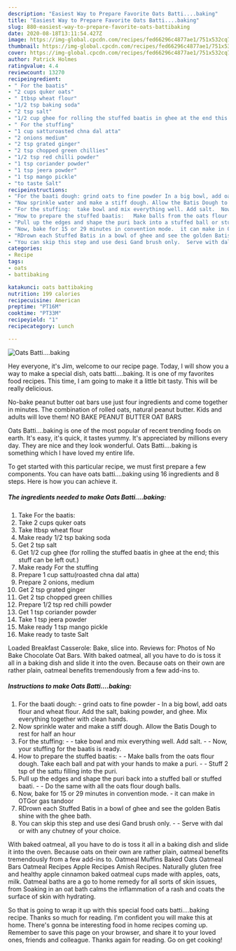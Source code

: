 ```yaml
---
description: "Easiest Way to Prepare Favorite Oats Batti....baking"
title: "Easiest Way to Prepare Favorite Oats Batti....baking"
slug: 880-easiest-way-to-prepare-favorite-oats-battibaking
date: 2020-08-18T13:11:54.427Z
image: https://img-global.cpcdn.com/recipes/fed66296c4877ae1/751x532cq70/oats-battibaking-recipe-main-photo.jpg
thumbnail: https://img-global.cpcdn.com/recipes/fed66296c4877ae1/751x532cq70/oats-battibaking-recipe-main-photo.jpg
cover: https://img-global.cpcdn.com/recipes/fed66296c4877ae1/751x532cq70/oats-battibaking-recipe-main-photo.jpg
author: Patrick Holmes
ratingvalue: 4.4
reviewcount: 13270
recipeingredient:
- " For the baatis"
- "2 cups quker oats"
- " Itbsp wheat flour"
- "1/2 tsp baking soda"
- "2 tsp salt"
- "1/2 cup ghee for rolling the stuffed baatis in ghee at the end this stuff can be left out"
- " For the stuffing"
- "1 cup satturoasted chna dal atta"
- "2 onions medium"
- "2 tsp grated ginger"
- "2 tsp chopped green chillies"
- "1/2 tsp red chilli powder"
- "1 tsp coriander powder"
- "1 tsp jeera powder"
- "1 tsp mango pickle"
- "to taste Salt"
recipeinstructions:
- "For the baati dough: grind oats to fine powder In a big bowl, add oats flour and wheat flour. Add the salt, baking powder, and ghee. Mix everything together with clean hands."
- "Now sprinkle water and make a stiff dough. Allow the Batis Dough to rest for half an hour"
- "For the stuffing:  take bowl and mix everything well. Add salt.  Now, your stuffing for the baatis is ready."
- "How to prepare the stuffed baatis:   Make balls from the oats flour dough. Take each ball and pat with your hands to make a puri.  Stuff 2 tsp of the sattu filling into the puri."
- "Pull up the edges and shape the puri back into a stuffed ball or stuffed baati.  Do the same with all the oats flour dough balls."
- "Now, bake for 15 or 29 minutes in convention mode.  it can make in OTGor gas tandoor"
- "RDrown each Stuffed Batis in a bowl of ghee and see the golden Batis shine with the ghee bath."
- "You can skip this step and use desi Gand brush only.  Serve with dal or with any chutney of your choice."
categories:
- Recipe
tags:
- oats
- battibaking

katakunci: oats battibaking 
nutrition: 199 calories
recipecuisine: American
preptime: "PT16M"
cooktime: "PT33M"
recipeyield: "1"
recipecategory: Lunch

---
```



![Oats Batti....baking](https://img-global.cpcdn.com/recipes/fed66296c4877ae1/751x532cq70/oats-battibaking-recipe-main-photo.jpg)

Hey everyone, it's Jim, welcome to our recipe page. Today, I will show you a way to make a special dish, oats batti....baking. It is one of my favorites food recipes. This time, I am going to make it a little bit tasty. This will be really delicious.

No-bake peanut butter oat bars use just four ingredients and come together in minutes. The combination of rolled oats, natural peanut butter. Kids and adults will love them! NO BAKE PEANUT BUTTER OAT BARS

Oats Batti....baking is one of the most popular of recent trending foods on earth. It's easy, it's quick, it tastes yummy. It's appreciated by millions every day. They are nice and they look wonderful. Oats Batti....baking is something which I have loved my entire life.


To get started with this particular recipe, we must first prepare a few components. You can have oats batti....baking using 16 ingredients and 8 steps. Here is how you can achieve it.

<!--inarticleads1-->

##### The ingredients needed to make Oats Batti....baking:

1. Take  For the baatis:
1. Take 2 cups quker oats
1. Take  Itbsp wheat flour
1. Make ready 1/2 tsp baking soda
1. Get 2 tsp salt
1. Get 1/2 cup ghee (for rolling the stuffed baatis in ghee at the end; this stuff can be left out.)
1. Make ready  For the stuffing
1. Prepare 1 cup sattu(roasted chna dal atta)
1. Prepare 2 onions, medium
1. Get 2 tsp grated ginger
1. Get 2 tsp chopped green chillies
1. Prepare 1/2 tsp red chilli powder
1. Get 1 tsp coriander powder
1. Take 1 tsp jeera powder
1. Make ready 1 tsp mango pickle
1. Make ready to taste Salt


Loaded Breakfast Casserole: Bake, slice into. Reviews for: Photos of No Bake Chocolate Oat Bars. With baked oatmeal, all you have to do is toss it all in a baking dish and slide it into the oven. Because oats on their own are rather plain, oatmeal benefits tremendously from a few add-ins to. 

<!--inarticleads2-->

##### Instructions to make Oats Batti....baking:

1. For the baati dough: - grind oats to fine powder - In a big bowl, add oats flour and wheat flour. Add the salt, baking powder, and ghee. Mix everything together with clean hands.
1. Now sprinkle water and make a stiff dough. Allow the Batis Dough to rest for half an hour
1. For the stuffing: -  - take bowl and mix everything well. Add salt. -  - Now, your stuffing for the baatis is ready.
1. How to prepare the stuffed baatis:  -  - Make balls from the oats flour dough. Take each ball and pat with your hands to make a puri. -  - Stuff 2 tsp of the sattu filling into the puri.
1. Pull up the edges and shape the puri back into a stuffed ball or stuffed baati. -  - Do the same with all the oats flour dough balls.
1. Now, bake for 15 or 29 minutes in convention mode.  - it can make in OTGor gas tandoor
1. RDrown each Stuffed Batis in a bowl of ghee and see the golden Batis shine with the ghee bath.
1. You can skip this step and use desi Gand brush only. -  - Serve with dal or with any chutney of your choice.


With baked oatmeal, all you have to do is toss it all in a baking dish and slide it into the oven. Because oats on their own are rather plain, oatmeal benefits tremendously from a few add-ins to. Oatmeal Muffins Baked Oats Oatmeal Bars Oatmeal Recipes Apple Recipes Amish Recipes. Naturally gluten free and healthy apple cinnamon baked oatmeal cups made with apples, oats, milk. Oatmeal baths are a go to home remedy for all sorts of skin issues, from Soaking in an oat bath calms the inflammation of a rash and coats the surface of skin with hydrating. 

So that is going to wrap it up with this special food oats batti....baking recipe. Thanks so much for reading. I'm confident you will make this at home. There's gonna be interesting food in home recipes coming up. Remember to save this page on your browser, and share it to your loved ones, friends and colleague. Thanks again for reading. Go on get cooking!
